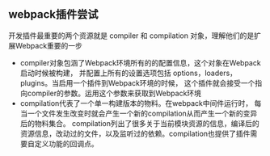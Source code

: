 webpack插件尝试
--
开发插件最重要的两个资源就是 compiler 和 compilation 对象，理解他们的是扩展Webpack重要的一步

 * compiler对象包涵了Webpack环境所有的的配置信息，这个对象在Webpack启动时候被构建，
 并配置上所有的设置选项包括 options，loaders，plugins。当启用一个插件到Webpack环境的时候，
 这个插件就会接受一个指向compiler的参数。运用这个参数来获取到Webpack环境
 * compilation代表了一个单一构建版本的物料。在webpack中间件运行时，
 每当一个文件发生改变时就会产生一个新的compilation从而产生一个新的变异后的物料集合。
 compilation列出了很多关于当前模块资源的信息，编译后的资源信息，改动过的文件，以及监听过的依赖。compilation也提供了插件需要自定义功能的回调点。

